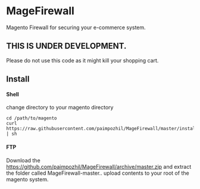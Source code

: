 MageFirewall
============

Magento Firewall for securing your e-commerce system. 


## THIS IS UNDER DEVELOPMENT.  

Please do not use this code as it might kill your shopping cart.

## Install

#### Shell

change directory to your magento directory 

```
cd /path/to/magento
curl https://raw.githubusercontent.com/paimpozhil/MageFirewall/master/install.sh | sh
```

#### FTP
Download the https://github.com/paimpozhil/MageFirewall/archive/master.zip
and extract the folder called MageFirewall-master.. upload contents to your root of the magento system.

